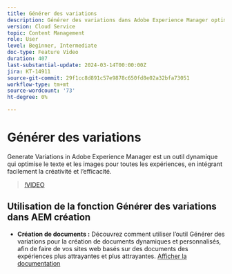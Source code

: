 ```yaml
---
title: Générer des variations
description: Générer des variations dans Adobe Experience Manager optimise le texte et les images pour toutes les expériences.
version: Cloud Service
topic: Content Management
role: User
level: Beginner, Intermediate
doc-type: Feature Video
duration: 407
last-substantial-update: 2024-03-14T00:00:00Z
jira: KT-14911
source-git-commit: 29f1cc8d891c57e9878c650fd8e02a32bfa73051
workflow-type: tm+mt
source-wordcount: '73'
ht-degree: 0%

---
```



# Générer des variations

Generate Variations in Adobe Experience Manager est un outil dynamique qui optimise le texte et les images pour toutes les expériences, en intégrant facilement la créativité et l’efficacité.

>[!VIDEO](https://video.tv.adobe.com/v/3427946/?learn=on)

## Utilisation de la fonction Générer des variations dans AEM création

+ __Création de documents :__ Découvrez comment utiliser l’outil Générer des variations pour la création de documents dynamiques et personnalisés, afin de faire de vos sites web basés sur des documents des expériences plus attrayantes et plus attrayantes. [Afficher la documentation](https://www.aem.live/docs/sidekick-generate-variations)
